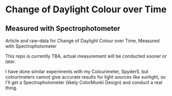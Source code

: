 # Change of Daylight Colour over Time
## Measured with Spectrophotometer

Article and raw-data for Change of Daylight Colour over Time, Measured with Spectrophotometer


This repo is currently TBA, actual measurement will be conducted sooner or later.

I have done similar experiments with my Colourimeter, Spyder5, but colourimeters cannot give accurate results for light sources like sunlight, so I'll get a Spectrophotometer (likely ColorMunki Design) and conduct a real thing.
